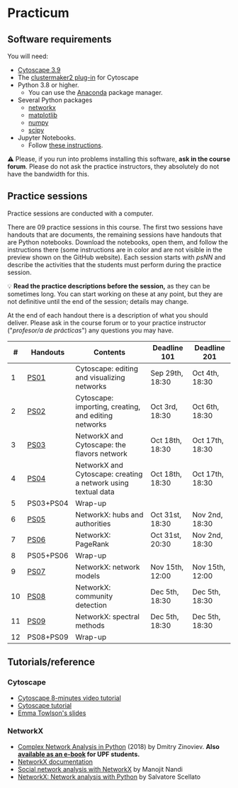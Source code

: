 # Practicum

## Software requirements

You will need:

* [Cytoscape 3.9](https://cytoscape.org/download.html)
* The [clustermaker2 plug-in](https://apps.cytoscape.org/apps/clustermaker2) for Cytoscape
* Python 3.8 or higher.
   * You can use the [Anaconda](https://www.anaconda.com/products/individual) package manager.
* Several Python packages
   * [networkx](https://networkx.github.io/)
   * [matplotlib](https://matplotlib.org/)
   * [numpy](https://numpy.org/)
   * [scipy](https://scipy.org/)
* Jupyter Notebooks.
   * Follow [these instructions](https://jupyter.org/install.html).

:warning: Please, if you run into problems installing this software, **ask in the course forum**. Please do not ask the practice instructors, they absolutely do not have the bandwidth for this.

## Practice sessions

Practice sessions are conducted with a computer.

There are 09 practice sessions in this course. The first two sessions have handouts that are documents, the remaining sessions have handouts that are Python notebooks. Download the notebooks, open them, and follow the instructions there (some instructions are in color and are not visible in the preview shown on the GitHub website). Each session starts with *psNN* and describe the activities that the students must perform during the practice session.

:bulb: **Read the practice descriptions before the session,** as they can be sometimes long. You can start working on these at any point, but they are not definitive until the end of the session; details may change.

At the end of each handout there is a description of what you should deliver. Please ask in the course forum or to your practice instructor ("*profesor/a de prácticas*") any questions you may have.

| # | Handouts                                    | Contents | Deadline 101 | Deadline 201 |
|---|---------------------------------------------|----------|--------------|--------------|
| 1 | [PS01](ps01-cytoscape_basics.md)              | Cytoscape: editing and visualizing networks | Sep 29th, 18:30 | Oct 4th, 18:30
| 2 | [PS02](ps02-cytoscape_advanced.md)            | Cytoscape: importing, creating, and editing networks | Oct 3rd, 18:30 | Oct 6th, 18:30
| 3 | [PS03](ps03-flavors.ipynb)                    | NetworkX and Cytoscape: the flavors network | Oct 18th, 18:30 | Oct 17th, 18:30
| 4 | [PS04](ps04-networks_from_text.ipynb)         | NetworkX and Cytoscape: creating a network using textual data | Oct 18th, 18:30 | Oct 17th, 18:30
| 5 | PS03+PS04                                     | Wrap-up |
| 6 | [PS05](ps05-hubs_authorities.ipynb)           | NetworkX: hubs and authorities | Oct 31st, 18:30 | Nov 2nd, 18:30
| 7 | [PS06](ps06-pagerank.ipynb)                   | NetworkX: PageRank | Oct 31st, 20:30 | Nov 2nd, 18:30
| 8 | PS05+PS06                                     | Wrap-up |
| 9 | [PS07](ps07-network_models.ipynb)             | NetworkX: network models | Nov 15th, 12:00 | Nov 15th, 12:00 
| 10 | [PS08](ps08-communities.ipynb)               | NetworkX: community detection | Dec 5th, 18:30 | Dec 5th, 18:30
| 11 | [PS09](ps09-spectral.ipynb)                  | NetworkX: spectral methods | Dec 5th, 18:30 | Dec 5th, 18:30
| 12 | PS08+PS09                                    | Wrap-up |

## Tutorials/reference

### Cytoscape

* [Cytoscape 8-minutes video tutorial](https://www.youtube.com/watch?v=iGpxX0Kd4Z0&list=PLFQS98nmv__wFmmSDePx9FtQ2TFRS6wdR)
* [Cytoscape tutorial](https://github.com/cytoscape/cytoscape-tutorials/wiki)
* [Emma Towlson's slides](https://www.dropbox.com/s/37zleq3ynw6e0n6/Cytoscape_2017.pdf?dl=0)

### NetworkX

* [Complex Network Analysis in Python](https://www.amazon.com/gp/product/1680502697/) (2018) by Dmitry Zinoviev. **Also [available as an e-book](https://upfinder.upf.edu/iii/encore/record/C__Rb1557007?lang=cat) for UPF students.**
* [NetworkX documentation](https://networkx.github.io/)
* [Social network analysis with NetworkX](https://blog.dominodatalab.com/social-network-analysis-with-networkx/) by Manojit Nandi
* [NetworkX: Network analysis with Python](https://www.cl.cam.ac.uk/~cm542/teaching/2010/stna-pdfs/stna-lecture8.pdf) by Salvatore Scellato
